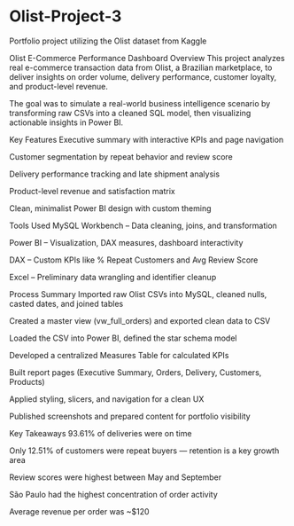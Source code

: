 # Olist-Project-3
Portfolio project utilizing the Olist dataset from Kaggle

Olist E-Commerce Performance Dashboard
Overview
This project analyzes real e-commerce transaction data from Olist, a Brazilian marketplace, to deliver insights on order volume, delivery performance, customer loyalty, and product-level revenue.

The goal was to simulate a real-world business intelligence scenario by transforming raw CSVs into a cleaned SQL model, then visualizing actionable insights in Power BI.

Key Features
Executive summary with interactive KPIs and page navigation

Customer segmentation by repeat behavior and review score

Delivery performance tracking and late shipment analysis

Product-level revenue and satisfaction matrix

Clean, minimalist Power BI design with custom theming

Tools Used
MySQL Workbench – Data cleaning, joins, and transformation

Power BI – Visualization, DAX measures, dashboard interactivity

DAX – Custom KPIs like % Repeat Customers and Avg Review Score

Excel – Preliminary data wrangling and identifier cleanup

Process Summary
Imported raw Olist CSVs into MySQL, cleaned nulls, casted dates, and joined tables

Created a master view (vw_full_orders) and exported clean data to CSV

Loaded the CSV into Power BI, defined the star schema model

Developed a centralized Measures Table for calculated KPIs

Built report pages (Executive Summary, Orders, Delivery, Customers, Products)

Applied styling, slicers, and navigation for a clean UX

Published screenshots and prepared content for portfolio visibility

Key Takeaways
93.61% of deliveries were on time

Only 12.51% of customers were repeat buyers — retention is a key growth area

Review scores were highest between May and September

São Paulo had the highest concentration of order activity

Average revenue per order was ~$120
